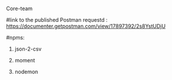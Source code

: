 Core-team

#link to the published Postman requestd : https://documenter.getpostman.com/view/17897392/2s8YstUDjU

#npms: 

1. json-2-csv

2. moment

3. nodemon
